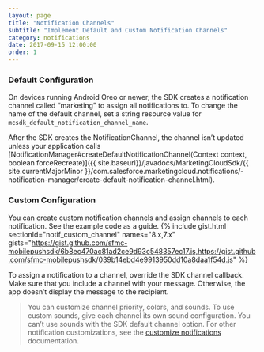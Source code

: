 ```yaml
---
layout: page
title: "Notification Channels"
subtitle: "Implement Default and Custom Notification Channels"
category: notifications
date: 2017-09-15 12:00:00
order: 1
---
```


### Default Configuration

On devices running Android Oreo or newer, the SDK creates a notification channel called “marketing” to assign all notifications to. To change the name of the default channel, set a string resource value for `mcsdk_default_notification_channel_name`.

After the SDK creates the NotificationChannel, the channel isn’t updated unless your application calls [NotificationManager#createDefaultNotificationChannel(Context context, boolean forceRecreate)]({{ site.baseurl}}/javadocs/MarketingCloudSdk/{{ site.currentMajorMinor }}/com.salesforce.marketingcloud.notifications/-notification-manager/create-default-notification-channel.html).

### Custom Configuration

You can create custom notification channels and assign channels to each notification. See the example code as a guide.
{% include gist.html sectionId="notif_custom_channel" names="8.x,7.x" gists="https://gist.github.com/sfmc-mobilepushsdk/6b8ec470ac81ad2ce9d93c548357ec17.js,https://gist.github.com/sfmc-mobilepushsdk/039b14ebd4e9913950dd10a8daa1f54d.js" %}

To assign a notification to a channel, override the SDK channel callback. Make sure that you include a channel with your message. Otherwise, the app doesn’t display the message to the recipient.

> You can customize channel priority, colors, and sounds. To use custom sounds, give each channel its own sound configuration. You can’t use sounds with the SDK default channel option. For other notification customizations, see the [customize notifications](customize-notifications) documentation.
